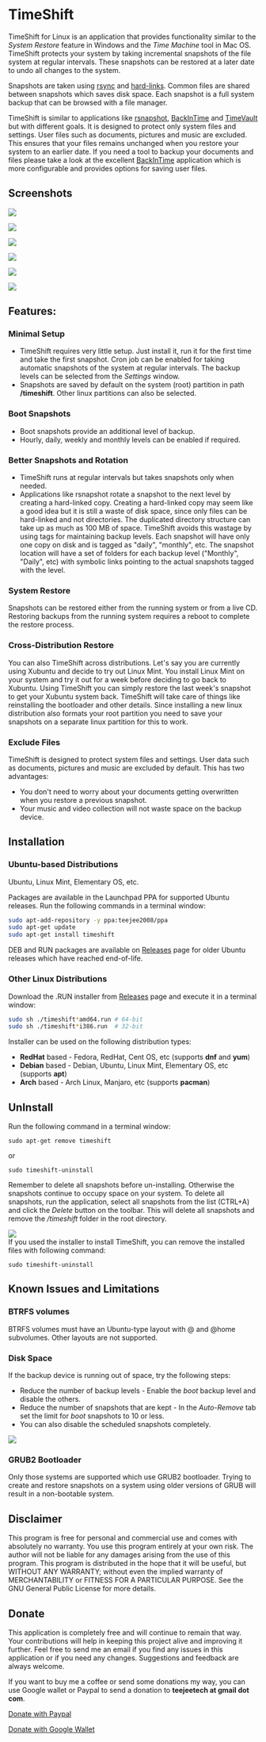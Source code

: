 # TimeShift

TimeShift for Linux is an application that provides functionality similar to the _System Restore_ feature in Windows and the _Time Machine_ tool in Mac OS. TimeShift protects your system by taking incremental snapshots of the file system at regular intervals. These snapshots can be restored at a later date to undo all changes to the system.   

Snapshots are taken using [rsync](http://rsync.samba.org/) and [hard-links](http://en.wikipedia.org/wiki/Hard_link). Common files are shared between snapshots which saves disk space. Each snapshot is a full system backup that can be browsed with a file manager.   

TimeShift is similar to applications like [rsnapshot](http://www.rsnapshot.org/), [BackInTime](https://github.com/bit-team/backintime) and [TimeVault](https://wiki.ubuntu.com/TimeVault) but with different goals. It is designed to protect only system files and settings. User files such as documents, pictures and music are excluded. This ensures that your files remains unchanged when you restore your system to an earlier date. If you need a tool to backup your documents and files please take a look at the excellent [BackInTime](https://github.com/bit-team/backintime) application which is more configurable and provides options for saving user files.  

## Screenshots
[![](http://3.bp.blogspot.com/-tViIIYtGIVk/VqJWGBwwv9I/AAAAAAAADKY/p6qdUPyD8Ug/s1600/Timeshift%2BRSYNC%2Bv1.7.6_055.png)](http://3.bp.blogspot.com/-tViIIYtGIVk/VqJWGBwwv9I/AAAAAAAADKY/p6qdUPyD8Ug/s1600/Timeshift%2BRSYNC%2Bv1.7.6_055.png)  

[![](http://1.bp.blogspot.com/-H59eRf950rU/VqJWFBjSTYI/AAAAAAAADKA/re-otOjxqbc/s1600/Settings_056.png)](http://1.bp.blogspot.com/-H59eRf950rU/VqJWFBjSTYI/AAAAAAAADKA/re-otOjxqbc/s1600/Settings_056.png)  

[![](http://3.bp.blogspot.com/-ixRtHJ-e_7I/VqJWFs36CYI/AAAAAAAADKM/QaN3VDF2jT8/s1600/Settings_057.png)](http://3.bp.blogspot.com/-ixRtHJ-e_7I/VqJWFs36CYI/AAAAAAAADKM/QaN3VDF2jT8/s1600/Settings_057.png)  

[![](http://2.bp.blogspot.com/-AXDmlVFhYhg/VqJWFyYmBJI/AAAAAAAADKQ/GKY4iqWNWts/s1600/Settings_058.png)](http://2.bp.blogspot.com/-AXDmlVFhYhg/VqJWFyYmBJI/AAAAAAAADKQ/GKY4iqWNWts/s1600/Settings_058.png)   

[![](http://4.bp.blogspot.com/-2XB9AIiAh2U/VqJWFIF2nGI/AAAAAAAADKI/v-O2xERMueY/s1600/Restore_059.png)](http://4.bp.blogspot.com/-2XB9AIiAh2U/VqJWFIF2nGI/AAAAAAAADKI/v-O2xERMueY/s1600/Restore_059.png)  

[![](http://2.bp.blogspot.com/-IaiAmmrrhbs/VqJWFKLBupI/AAAAAAAADKE/TfslgQ74IPk/s1600/Restore_060.png)](http://2.bp.blogspot.com/-IaiAmmrrhbs/VqJWFKLBupI/AAAAAAAADKE/TfslgQ74IPk/s1600/Restore_060.png)  

## Features:
### Minimal Setup

*   TimeShift requires very little setup. Just install it, run it for the first time and take the first snapshot. Cron job can be enabled for taking automatic snapshots of the system at regular intervals. The backup levels can be selected from the _Settings_ window.
*   Snapshots are saved by default on the system (root) partition in path **/timeshift**. Other linux partitions can also be selected.

### Boot Snapshots

*   Boot snapshots provide an additional level of backup.
*   Hourly, daily, weekly and monthly levels can be enabled if required.

### Better Snapshots and Rotation

*   TimeShift runs at regular intervals but takes snapshots only when needed.
*   Applications like rsnapshot rotate a snapshot to the next level by creating a hard-linked copy. Creating a hard-linked copy may seem like a good idea but it is still a waste of disk space, since only files can be hard-linked and not directories. The duplicated directory structure can take up as much as 100 MB of space. TimeShift avoids this wastage by using tags for maintaining backup levels. Each snapshot will have only one copy on disk and is tagged as "daily", "monthly", etc. The snapshot location will have a set of folders for each backup level ("Monthly", "Daily", etc) with symbolic links pointing to the actual snapshots tagged with the level.

### System Restore
Snapshots can be restored either from the running system or from a live CD. Restoring backups from the running system requires a reboot to complete the restore process.  
### Cross-Distribution Restore
You can also TimeShift across distributions. Let's say you are currently using Xubuntu and decide to try out Linux Mint. You install Linux Mint on your system and try it out for a week before deciding to go back to Xubuntu. Using TimeShift you can simply restore the last week's snapshot to get your Xubuntu system back. TimeShift will take care of things like reinstalling the bootloader and other details. Since installing a new linux distribution also formats your root partition you need to save your snapshots on a separate linux partition for this to work.
### Exclude Files
TimeShift is designed to protect system files and settings. User data such as documents, pictures and music are excluded by default. This has two advantages:  

*   You don't need to worry about your documents getting overwritten when you restore a previous snapshot.
*   Your music and video collection will not waste space on the backup device.

## Installation

### Ubuntu-based Distributions

Ubuntu, Linux Mint, Elementary OS, etc.

Packages are available in the Launchpad PPA for supported Ubuntu releases.
Run the following commands in a terminal window:  

```sh
sudo apt-add-repository -y ppa:teejee2008/ppa
sudo apt-get update
sudo apt-get install timeshift
```

DEB and RUN packages are available on [Releases](https://github.com/teejee2008/timeshift/releases) page for older Ubuntu releases which have reached end-of-life.

### Other Linux Distributions

Download the .RUN installer from [Releases](https://github.com/teejee2008/timeshift/releases) page and execute it in a terminal window: 

```sh
sudo sh ./timeshift*amd64.run # 64-bit
sudo sh ./timeshift*i386.run  # 32-bit
```

Installer can be used on the following distribution types:

- **RedHat** based - Fedora, RedHat, Cent OS, etc (supports **dnf** and **yum**)
- **Debian** based - Debian, Ubuntu, Linux Mint, Elementary OS, etc (supports **apt**)
- **Arch** based - Arch Linux, Manjaro, etc (supports **pacman**)

## UnInstall

Run the following command in a terminal window:  

    sudo apt-get remove timeshift

or  

    sudo timeshift-uninstall

Remember to delete all snapshots before un-installing. Otherwise the snapshots continue to occupy space on your system.  To delete all snapshots, run the application, select all snapshots from the list (CTRL+A) and click the _Delete_ button on the toolbar. This will delete all snapshots and remove the _/timeshift_ folder in the root directory.    

[![](http://3.bp.blogspot.com/-2Ry_OvakBIw/UmNrdxoiRKI/AAAAAAAABH4/yaEuwCT3trA/s320/delete.png)](http://3.bp.blogspot.com/-2Ry_OvakBIw/UmNrdxoiRKI/AAAAAAAABH4/yaEuwCT3trA/s1600/delete.png)  
If you used the installer to install TimeShift, you can remove the installed files with following command:  

    sudo timeshift-uninstall

## Known Issues and Limitations

### BTRFS volumes
BTRFS volumes must have an Ubuntu-type layout with @ and @home subvolumes. Other layouts are not supported.  
### Disk Space
If the backup device is running out of space, try the following steps:  

*   Reduce the number of backup levels - Enable the _boot_ backup level and disable the others.
*   Reduce the number of snapshots that are kept - In the _Auto-Remove_ tab set the limit for _boot_ snapshots to 10 or less.
*   You can also disable the scheduled snapshots completely.

[![](http://4.bp.blogspot.com/-y0dracHFgGI/UmNpZn8g7hI/AAAAAAAABHw/Itao7TivCpU/s320/Settings.png)](http://4.bp.blogspot.com/-y0dracHFgGI/UmNpZn8g7hI/AAAAAAAABHw/Itao7TivCpU/s1600/Settings.png)    

### GRUB2 Bootloader
Only those systems are supported which use GRUB2 bootloader. Trying to create and restore snapshots on a system using older versions of GRUB will result in a non-bootable system.  

## Disclaimer

This program is free for personal and commercial use and comes with absolutely no warranty. You use this program entirely at your own risk. The author will not be liable for any damages arising from the use of this program. This program is distributed in the hope that it will be useful, but WITHOUT ANY WARRANTY; without even the implied warranty of MERCHANTABILITY or FITNESS FOR A PARTICULAR PURPOSE. See the GNU General Public License for more details.   

## Donate

This application is completely free and will continue to remain that way. Your contributions will help in keeping this project alive and improving it further. Feel free to send me an email if you find any issues in this application or if you need any changes. Suggestions and feedback are always welcome.

If you want to buy me a coffee or send some donations my way, you can use Google wallet or Paypal to send a donation to **teejeetech at gmail dot com**.  

[Donate with Paypal](https://www.paypal.com/cgi-bin/webscr?business=teejeetech@gmail.com&cmd=_xclick&currency_code=USD&amount=10&item_name=Timeshift%20Donation)

[Donate with Google Wallet](https://support.google.com/mail/answer/3141103?hl=en)
